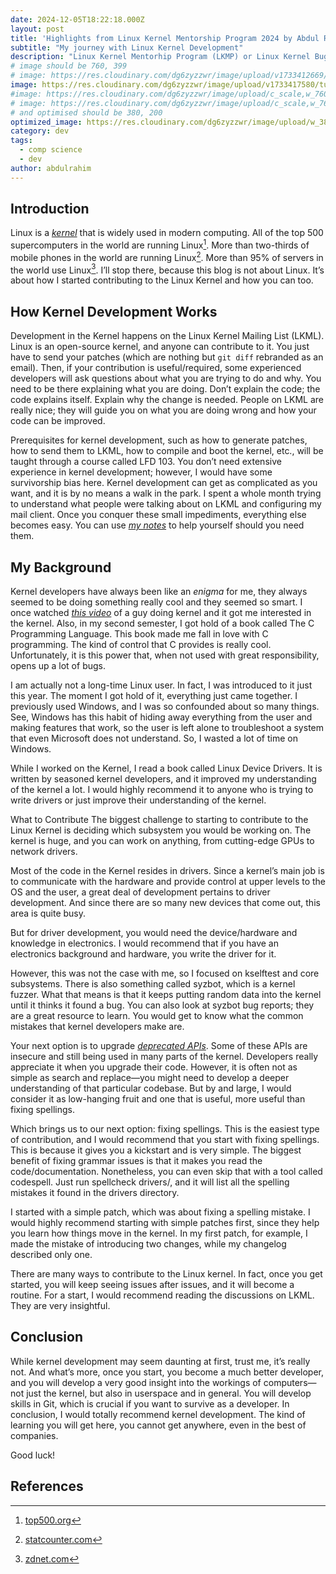 ```yaml
---
date: 2024-12-05T18:22:18.000Z
layout: post
title: 'Highlights from Linux Kernel Mentorship Program 2024 by Abdul Rahim'
subtitle: "My journey with Linux Kernel Development"
description: "Linux Kernel Mentorhip Program (LKMP) or Linux Kernel Bug Fix Program provides an opportunity for aspiring kernel developers to get started in kernel development. In this post, I would discuss my experience with it and what I learned in the program"
# image should be 760, 399
# image: https://res.cloudinary.com/dg6zyzzwr/image/upload/v1733412669/out_eappts.svg
image: https://res.cloudinary.com/dg6zyzzwr/image/upload/v1733417580/tux_on_terminal_yqcggj.svg
#image: https://res.cloudinary.com/dg6zyzzwr/image/upload/c_scale,w_760/v1733412669/out_eappts.svg
# image: https://res.cloudinary.com/dg6zyzzwr/image/upload/c_scale,w_760/v1733411390/lin_v8ghbp.png
# and optimised should be 380, 200
optimized_image: https://res.cloudinary.com/dg6zyzzwr/image/upload/w_380/v1733417580/tux_on_terminal_yqcggj.svg
category: dev
tags:
  - comp science
  - dev
author: abdulrahim
---
```


## Introduction

Linux is a 
[_kernel_](https://en.wikipedia.org/wiki/Kernel_(operating_system))
that is widely used in modern computing. All of the
top 500 supercomputers in the world are running Linux[^1]. More than
two-thirds of mobile phones in the world are running Linux[^2]. More than
95% of servers in the world use Linux[^3]. I’ll stop there, because this
blog is not about Linux. It’s about how I started contributing to the
Linux Kernel and how you can too.

## How Kernel Development Works

Development in the Kernel happens on the Linux Kernel Mailing List
(LKML). Linux is an open-source kernel, and anyone can contribute to it.
You just have to send your patches (which are nothing but `git diff`
rebranded as an email). Then, if your contribution is useful/required,
some experienced developers will ask questions about what you are trying
to do and why. You need to be there explaining what you are doing. Don’t
explain the code; the code explains itself. Explain why the change is
needed. People on LKML are really nice; they will guide you on what you
are doing wrong and how your code can be improved.

Prerequisites for kernel development, such as how to generate patches,
how to send them to LKML, how to compile and boot the kernel, etc., will
be taught through a course called LFD 103. You don’t need extensive
experience in kernel development; however, I would have some
survivorship bias here. Kernel development can get as complicated as you
want, and it is by no means a walk in the park. I spent a whole month
trying to understand what people were talking about on LKML and
configuring my mail client. Once you conquer these small impediments,
everything else becomes easy. You can use [_my
notes_](https://github.com/abdulrahim2002/ldf103_notes)  to help
yourself should you need them.

## My Background

Kernel developers have always been like an _enigma_ for me, they always
seemed to be doing something really cool and they seemed so smart. I
once watched [_this video_](https://www.youtube.com/watch?v=KSs0v2Fmnhc)
of a guy doing kernel and it got me interested in the kernel. Also, in
my second semester, I got hold of a book called The C Programming
Language.  This book made me fall in love with C programming. The kind
of control that C provides is really cool. Unfortunately, it is this
power that, when not used with great responsibility, opens up a lot of
bugs.

I am actually not a long-time Linux user. In fact, I was introduced to
it just this year. The moment I got hold of it, everything just came
together. I previously used Windows, and I was so confounded about so
many things. See, Windows has this habit of hiding away everything from
the user and making features that work, so the user is left alone to
troubleshoot a system that even Microsoft does not understand. So, I
wasted a lot of time on Windows.

While I worked on the Kernel, I read a book called Linux Device Drivers.
It is written by seasoned kernel developers, and it improved my
understanding of the kernel a lot. I would highly recommend it to anyone
who is trying to write drivers or just improve their understanding of
the kernel.

What to Contribute The biggest challenge to starting to contribute to
the Linux Kernel is deciding which subsystem you would be working on.
The kernel is huge, and you can work on anything, from cutting-edge GPUs
to network drivers.

Most of the code in the Kernel resides in drivers. Since a kernel’s main
job is to communicate with the hardware and provide control at upper
levels to the OS and the user, a great deal of development pertains to
driver development. And since there are so many new devices that come
out, this area is quite busy.

But for driver development, you would need the device/hardware and
knowledge in electronics. I would recommend that if you have an
electronics background and hardware, you write the driver for it.

However, this was not the case with me, so I focused on kselftest and
core subsystems. There is also something called syzbot, which is a
kernel fuzzer. What that means is that it keeps putting random data into
the kernel until it thinks it found a bug. You can also look at syzbot
bug reports; they are a great resource to learn. You would get to know
what the common mistakes that kernel developers make are.

Your next option is to upgrade [_deprecated
APIs_](https://docs.kernel.org/process/deprecated.html). Some of these
APIs are insecure and still being used in many parts of the kernel.
Developers really appreciate it when you upgrade their code. However, it
is often not as simple as search and replace—you might need to develop a
deeper understanding of that particular codebase. But by and large, I
would consider it as low-hanging fruit and one that is useful, more
useful than fixing spellings.

Which brings us to our next option: fixing spellings. This is the
easiest type of contribution, and I would recommend that you start with
fixing spellings. This is because it gives you a kickstart and is very
simple. The biggest benefit of fixing grammar issues is that it makes
you read the code/documentation. Nonetheless, you can even skip that
with a tool called codespell. Just run spellcheck drivers/, and it will
list all the spelling mistakes it found in the drivers directory.

I started with a simple patch, which was about fixing a spelling
mistake. I would highly recommend starting with simple patches first,
since they help you learn how things move in the kernel. In my first
patch, for example, I made the mistake of introducing two changes, while
my changelog described only one.

There are many ways to contribute to the Linux kernel. In fact, once you
get started, you will keep seeing issues after issues, and it will
become a routine. For a start, I would recommend reading the discussions
on LKML. They are very insightful.

## Conclusion 

While kernel development may seem daunting at first, trust
me, it’s really not. And what’s more, once you start, you become a much
better developer, and you will develop a very good insight into the
workings of computers—not just the kernel, but also in userspace and in
general. You will develop skills in Git, which is crucial if you want to
survive as a developer. In conclusion, I would totally recommend kernel
development. The kind of learning you will get here, you cannot get
anywhere, even in the best of companies.

Good luck!



## References

[^1]: [top500.org](https://www.stackscale.com/blog/most-powerful-supercomputers-linux/)
[^2]: [statcounter.com](https://gs.statcounter.com/os-market-share/mobile/worldwide)
[^3]: [zdnet.com](https://www.zdnet.com/article/linux-has-over-3-of-the-desktop-market-its-more-complicated-than-that/)
